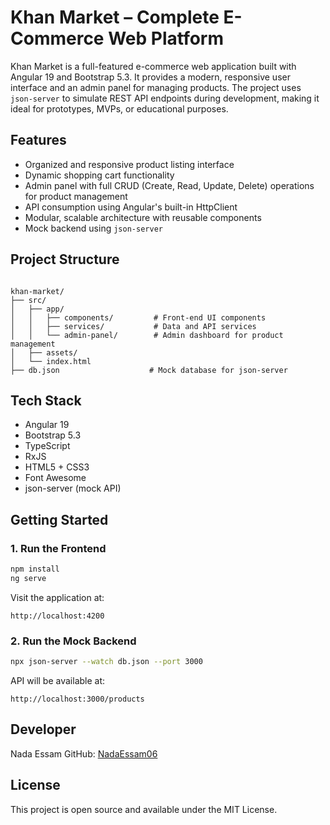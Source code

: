 
# Khan Market – Complete E-Commerce Web Platform

Khan Market is a full-featured e-commerce web application built with Angular 19 and Bootstrap 5.3. It provides a modern, responsive user interface and an admin panel for managing products. The project uses `json-server` to simulate REST API endpoints during development, making it ideal for prototypes, MVPs, or educational purposes.

## Features

- Organized and responsive product listing interface
- Dynamic shopping cart functionality
- Admin panel with full CRUD (Create, Read, Update, Delete) operations for product management
- API consumption using Angular's built-in HttpClient
- Modular, scalable architecture with reusable components
- Mock backend using `json-server`

## Project Structure

```

khan-market/
├── src/
│   ├── app/
│   │   ├── components/         # Front-end UI components
│   │   ├── services/           # Data and API services
│   │   └── admin-panel/        # Admin dashboard for product management
│   ├── assets/
│   └── index.html
├── db.json                    # Mock database for json-server

````

## Tech Stack

- Angular 19
- Bootstrap 5.3
- TypeScript
- RxJS
- HTML5 + CSS3
- Font Awesome
- json-server (mock API)

## Getting Started

### 1. Run the Frontend

```bash
npm install
ng serve
````

Visit the application at:

```
http://localhost:4200
```

### 2. Run the Mock Backend

```bash
npx json-server --watch db.json --port 3000
```

API will be available at:

```
http://localhost:3000/products
```

## Developer

Nada Essam
GitHub: [NadaEssam06](https://github.com/NadaEssam06)

## License

This project is open source and available under the MIT License.

